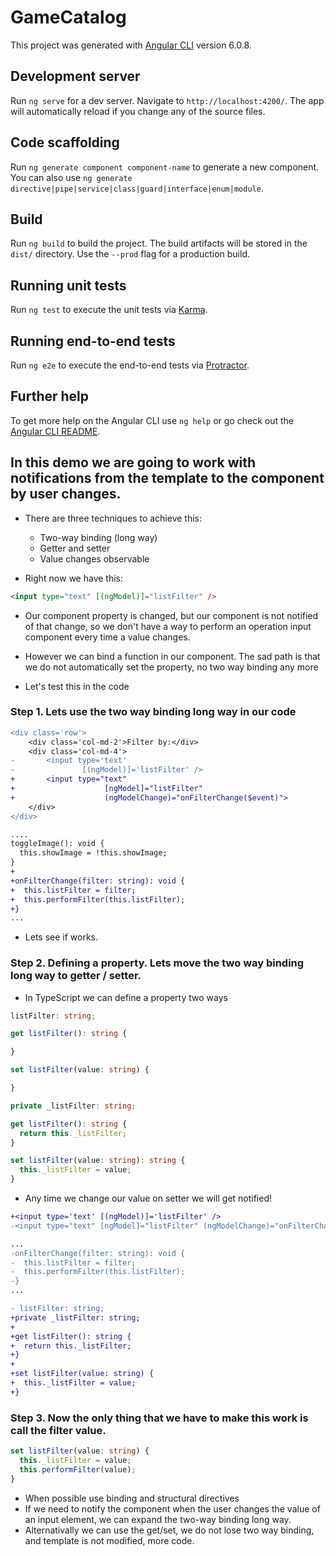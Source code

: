 # GameCatalog

This project was generated with [Angular CLI](https://github.com/angular/angular-cli) version 6.0.8.

## Development server

Run `ng serve` for a dev server. Navigate to `http://localhost:4200/`. The app will automatically reload if you change any of the source files.

## Code scaffolding

Run `ng generate component component-name` to generate a new component. You can also use `ng generate directive|pipe|service|class|guard|interface|enum|module`.

## Build

Run `ng build` to build the project. The build artifacts will be stored in the `dist/` directory. Use the `--prod` flag for a production build.

## Running unit tests

Run `ng test` to execute the unit tests via [Karma](https://karma-runner.github.io).

## Running end-to-end tests

Run `ng e2e` to execute the end-to-end tests via [Protractor](http://www.protractortest.org/).

## Further help

To get more help on the Angular CLI use `ng help` or go check out the [Angular CLI README](https://github.com/angular/angular-cli/blob/master/README.md).

## In this demo we are going to work with notifications from the template to the component by user changes.

* There are three techniques to achieve this:
  - Two-way binding (long way)
  - Getter and setter
  - Value changes observable

* Right now we have this:

```html
<input type="text" [(ngModel)]="listFilter" />
```
* Our component property is changed, but our component is not notified of that change, so we don't have a way to perform an operation input component every time a value changes.

* However we can bind a function in our component. The sad path is that we do not automatically set the property, no two way binding any more

* Let's test this in the code

### Step 1. Lets use the two way binding long way in our code

```diff game-list.component.html
<div class='row'>
    <div class='col-md-2'>Filter by:</div>
    <div class='col-md-4'>
-       <input type='text'
-               [(ngModel)]='listFilter' />
+       <input type="text"
+                    [ngModel]="listFilter"
+                    (ngModelChange)="onFilterChange($event)">
    </div>
</div>
```

```diff game-list.component.ts
....
toggleImage(): void {
  this.showImage = !this.showImage;
}
+
+onFilterChange(filter: string): void {
+  this.listFilter = filter;
+  this.performFilter(this.listFilter);
+}
...
```
* Lets see if works.

### Step 2. Defining a property. Lets move the two way binding long way to getter / setter.

* In TypeScript we can define a property two ways

```typescript Property Declaration
listFilter: string;
```

```typescript Getter and Setter
get listFilter(): string {

}

set listFilter(value: string) {

}
```

```typescript common pattern
private _listFilter: string;

get listFilter(): string {
  return this._listFilter;
}

set listFilter(value: string): string {
  this._listFilter = value;
}
```
* Any time we change our value on setter we will get notified!

```diff game-list.component.html
+<input type='text' [(ngModel)]='listFilter' />
-<input type="text" [ngModel]="listFilter" (ngModelChange)="onFilterChange($event)">
```
```diff game-list.component.ts
...
-onFilterChange(filter: string): void {
-  this.listFilter = filter;
-  this.performFilter(this.listFilter);
-}
...
```

```diff game-list.component.ts
- listFilter: string;
+private _listFilter: string;
+
+get listFilter(): string {
+  return this._listFilter;
+}
+
+set listFilter(value: string) {
+  this._listFilter = value;
+}
```

### Step 3. Now the only thing that we have to make this work is call the filter value.

```typescript
set listFilter(value: string) {
  this._listFilter = value;
  this.performFilter(value);
}
```

* When possible use binding and structural directives
* If we need to notify the component when the user changes the value of an input element, we can expand the two-way binding long way.
* Alternativally we can use the get/set, we do not lose two way binding, and template is not modified, more code.
